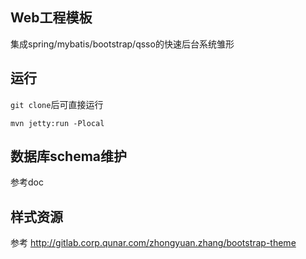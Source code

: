 ## Web工程模板
集成spring/mybatis/bootstrap/qsso的快速后台系统雏形

## 运行
`git clone`后可直接运行

    mvn jetty:run -Plocal

## 数据库schema维护
参考doc

## 样式资源

参考 http://gitlab.corp.qunar.com/zhongyuan.zhang/bootstrap-theme
